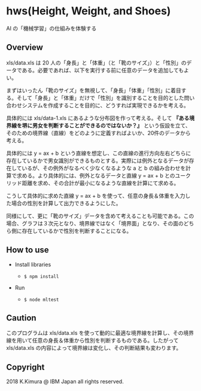 # hws(Height, Weight, and Shoes)

AI の「機械学習」の仕組みを体験する


## Overview

xls/data.xls は	20 人の「身長」と「体重」（と「靴のサイズ」）と「性別」のデータである。必要であれば、以下を実行する前に任意のデータを追加してもよい。

まずはいったん「靴のサイズ」を無視して、「身長」「体重」「性別」に着目する。そして「身長」と「体重」だけで「性別」を識別することを目的とした問い合わせシステムを作成することを目的に、どうすれば実現できるかを考える。

具体的には xls/data-1.xls にあるような分布図を作って考える。そして **『ある境界線を堺に男女を判断することができるのではないか？』** という仮設を立て、そのための境界線（直線）をどのように定義すればよいか、20件のデータから考える。

具体的には y = ax + b という直線を想定し、この直線の進行方向左右どちらに存在しているかで男女識別ができるものとする。実際には例外となるデータが存在しているが、その例外がなるべく少なくなるような a と b の組み合わせを計算で求める。より具体的には、例外となるデータと直線 y = ax + b とのユークリッド距離を求め、その合計が最小になるような直線を計算にて求める。

こうして具体的に求めた直線 y = ax + b を使って、任意の身長＆体重を入力した場合の性別を計算して出力できるようにした。


同様にして、更に「靴のサイズ」データを含めて考えることも可能である。この場合、グラフは３次元となり、境界線ではなく「境界面」となり、その面のどちら側に存在しているかで性別を判断することになる。


## How to use

- Install libraries

    - `$ npm install`

- Run

    - `$ node mltest`




## Caution

このプログラムは xls/data.xls を使って動的に最適な境界線を計算し、その境界線を用いて任意の身長＆体重から性別を判断するものである。したがって xls/data.xls の内容によって境界線は変化し、その判断結果も変わります。



## Copyright

2018 K.Kimura @ IBM Japan all rights reserved.

